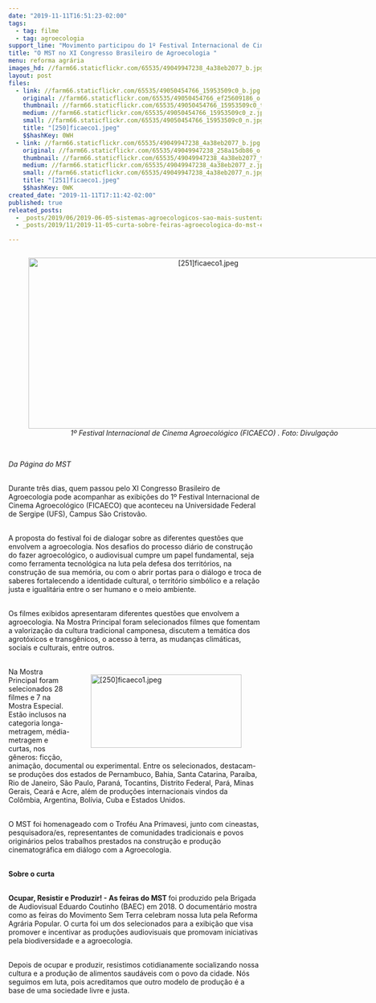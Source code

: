 ```yaml
---
date: "2019-11-11T16:51:23-02:00"
tags:
  - tag: filme
  - tag: agroecologia
support_line: "Movimento participou do 1º Festival Internacional de Cinema Agroecológico com a exibição do curta Ocupar, Resistir e Produzir! - As feiras do MST\n"
title: "O MST no XI Congresso Brasileiro de Agroecologia "
menu: reforma agrária
images_hd: //farm66.staticflickr.com/65535/49049947238_4a38eb2077_b.jpg
layout: post
files:
  - link: //farm66.staticflickr.com/65535/49050454766_15953509c0_b.jpg
    original: //farm66.staticflickr.com/65535/49050454766_ef25609186_o.jpg
    thumbnail: //farm66.staticflickr.com/65535/49050454766_15953509c0_t.jpg
    medium: //farm66.staticflickr.com/65535/49050454766_15953509c0_z.jpg
    small: //farm66.staticflickr.com/65535/49050454766_15953509c0_n.jpg
    title: "[250]ficaeco1.jpeg"
    $$hashKey: 0WH
  - link: //farm66.staticflickr.com/65535/49049947238_4a38eb2077_b.jpg
    original: //farm66.staticflickr.com/65535/49049947238_258a15db86_o.jpg
    thumbnail: //farm66.staticflickr.com/65535/49049947238_4a38eb2077_t.jpg
    medium: //farm66.staticflickr.com/65535/49049947238_4a38eb2077_z.jpg
    small: //farm66.staticflickr.com/65535/49049947238_4a38eb2077_n.jpg
    title: "[251]ficaeco1.jpeg"
    $$hashKey: 0WK
created_date: "2019-11-11T17:11:42-02:00"
published: true
releated_posts:
  - _posts/2019/06/2019-06-05-sistemas-agroecologicos-sao-mais-sustentaveis-afirma-pesquisa.md
  - _posts/2019/11/2019-11-05-curta-sobre-feiras-agroecologica-do-mst-e-exibido-na-ficaeco-2019.md

---
```

<div style="text-align:center">
<figure class="image" style="display:inline-block"><img alt="[251]ficaeco1.jpeg" height="340" src="//farm66.staticflickr.com/65535/49049947238_4a38eb2077_b.jpg" width="700" />
<figcaption><em>1&ordm; Festival Internacional de Cinema Agroecol&oacute;gico (FICAECO) . Foto: Divulga&ccedil;&atilde;o</em></figcaption>
</figure>
</div>

<p><br />
<em>Da P&aacute;gina do MST</em><br />
&nbsp;</p>

<p>Durante tr&ecirc;s dias, quem passou pelo XI Congresso Brasileiro de Agroecologia pode acompanhar as exibi&ccedil;&otilde;es do 1&ordm; Festival Internacional de Cinema Agroecol&oacute;gico (FICAECO) que aconteceu na Universidade Federal de Sergipe (UFS), Campus S&atilde;o Cristov&atilde;o.</p>

<p><br />
A proposta do festival foi de dialogar sobre as diferentes quest&otilde;es que envolvem a agroecologia. Nos desafios do processo di&aacute;rio de constru&ccedil;&atilde;o do fazer agroecol&oacute;gico, o audiovisual cumpre um papel fundamental, seja como ferramenta tecnol&oacute;gica na luta pela defesa dos territ&oacute;rios, na constru&ccedil;&atilde;o de sua mem&oacute;ria, ou com o abrir portas para o di&aacute;logo e troca de saberes fortalecendo a identidade cultural, o territ&oacute;rio simb&oacute;lico e a rela&ccedil;&atilde;o justa e igualit&aacute;ria entre o ser humano e o meio ambiente.&nbsp;</p>

<p><br />
Os filmes exibidos apresentaram diferentes quest&otilde;es que envolvem a agroecologia. Na Mostra Principal foram selecionados filmes que fomentam a valoriza&ccedil;&atilde;o da cultura tradicional camponesa, discutem a tem&aacute;tica dos agrot&oacute;xicos e transg&ecirc;nicos, o acesso &agrave; terra, as mudan&ccedil;as clim&aacute;ticas, sociais e culturais, entre outros.<br />
&nbsp;</p>

<figure class="image" style="float:right"><img alt="[250]ficaeco1.jpeg" height="146" src="//farm66.staticflickr.com/65535/49050454766_15953509c0_b.jpg" width="300" />
<figcaption></figcaption>
</figure>

<p>Na Mostra Principal foram selecionados 28 filmes e 7 na Mostra Especial. Est&atilde;o inclusos na categoria longa-metragem, m&eacute;dia-metragem e curtas, nos g&ecirc;neros: fic&ccedil;&atilde;o, anima&ccedil;&atilde;o, documental ou experimental. Entre os selecionados, destacam-se produ&ccedil;&otilde;es dos estados de Pernambuco, Bahia, Santa Catarina, Para&iacute;ba, Rio de Janeiro, S&atilde;o Paulo, Paran&aacute;, Tocantins, Distrito Federal, Par&aacute;, Minas Gerais, Cear&aacute; e Acre, al&eacute;m de produ&ccedil;&otilde;es internacionais vindos da Col&ocirc;mbia, Argentina, Bol&iacute;via, Cuba e Estados Unidos.&nbsp;</p>

<p><br />
O MST foi homenageado com o Trof&eacute;u Ana Primavesi, junto com cineastas, pesquisadora/es, representantes de comunidades tradicionais e povos origin&aacute;rios pelos trabalhos prestados na constru&ccedil;&atilde;o e produ&ccedil;&atilde;o cinematogr&aacute;fica em di&aacute;logo com a Agroecologia.<br />
&nbsp;</p>

<p><strong>Sobre o curta</strong></p>

<p><br />
<strong>Ocupar, Resistir e Produzir! - As feiras do MST </strong>foi produzido pela Brigada de Audiovisual Eduardo Coutinho (BAEC) em 2018. O document&aacute;rio mostra como as feiras do Movimento Sem Terra celebram nossa luta pela Reforma Agr&aacute;ria Popular. O curta foi um dos selecionados para a exibi&ccedil;&atilde;o que visa promover e incentivar as produ&ccedil;&otilde;es audiovisuais que promovam iniciativas pela biodiversidade e a agroecologia.</p>

<p><br />
Depois de ocupar e produzir, resistimos cotidianamente socializando nossa cultura e a produ&ccedil;&atilde;o de alimentos saud&aacute;veis com o povo da cidade. N&oacute;s seguimos em luta, pois acreditamos que outro modelo de produ&ccedil;&atilde;o &eacute; a base de uma sociedade livre e justa.&nbsp;</p>
